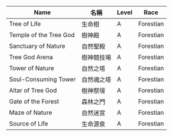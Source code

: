 | Name                           | 名稱             | Level | Race      |
|--------------------------------|------------------|-------|-----------|
| Tree of Life                   | 生命樹           | A     | Forestian |
| Temple of the Tree God         | 樹神殿           | A     | Forestian |
| Sanctuary of Nature            | 自然聖殿         | A     | Forestian |
| Tree God Arena                 | 樹神競技場       | A     | Forestian |
| Tower of Nature                | 自然之塔         | A     | Forestian |
| Soul-Consuming Tower           | 自然魂之塔       | A     | Forestian |
| Altar of Tree God              | 樹神祭壇         | A     | Forestian |
| Gate of the Forest             | 森林之門         | A     | Forestian |
| Maze of Nature                 | 自然迷宮         | A     | Forestian |
| Source of Life                 | 生命源泉         | A     | Forestian |

